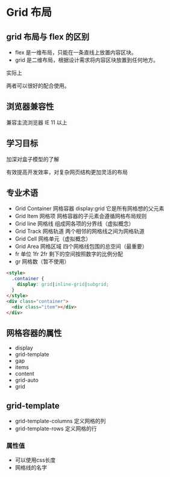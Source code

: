 # Grid 布局

## grid 布局与 flex 的区别

- flex 是一维布局，只能在一条直线上放置内容区块。
- grid 是二维布局，根据设计需求将内容区块放置到任何地方。

实际上

两者可以很好的配合使用。

## 浏览器兼容性

兼容主流浏览器 IE 11 以上

## 学习目标

加深对盒子模型的了解

有效提高开发效率，对复杂网页结构更加灵活的布局

## 专业术语

- Grid Container 网格容器 display:grid 它是所有网格想的父元素
- Grid Item 网格项 网格容器的子元素会遵循网格布局规则
- Grid line 网格线 组成网各项的分界线（虚拟概念）
- Grid Track 网格轨道 两个相邻的网格线之间为网格轨道
- Grid Cell 网格单元（虚拟概念）
- Grid Area 网格区域 四个网格线包围的总空间（最重要）
- fr 单位 1fr 2fr 剩下的空间按照数字的比例分配
- gr 网格数（暂不使用）

```html
<style>
  .container {
    display: grid|inline-grid|subgrid;
  }
</style>
<div class="container">
  <div class="item"></div>
</div>
```

## 网格容器的属性

- display
- grid-template
- gap
- items
- content
- grid-auto
- grid

## grid-template

- grid-template-columns 定义网格的列
- grid-template-rows 定义网格的行

### 属性值

- 可以使用css长度
- 网格线的名字